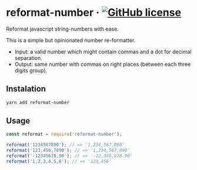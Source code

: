 # reformat-number &middot; [![GitHub license](https://img.shields.io/badge/license-MIT-blue.svg)](https://raw.githubusercontent.com/carloluis/reformat-number/master/LICENSE)

Reformat javascript string-numbers with ease.

This is a simple but opinionated number re-formatter.

* Input: a valid number which might contain commas and a dot for decimal separation.
* Output: same number with commas on right places (between each three digits group).

## Instalation

```bash
yarn add reformat-number
```

## Usage

```js
const reformat = require('reformat-number');

reformat('1234567890'); // => '1,234,567,890'
reformat('123,456,7890'); // => '1,234,567,890'
reformat('-12345678.90'); // => '-12,345,678.90'
reformat('1,2,3,4,5,6'); // => '123,456'
```
